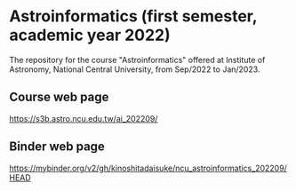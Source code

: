 # Astroinformatics (first semester, academic year 2022) #

The repository for the course "Astroinformatics" offered at Institute of Astronomy, National Central University, from Sep/2022 to Jan/2023.

## Course web page ##

https://s3b.astro.ncu.edu.tw/ai_202209/

## Binder web page ##

https://mybinder.org/v2/gh/kinoshitadaisuke/ncu_astroinformatics_202209/HEAD
